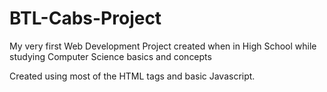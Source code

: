 # BTL-Cabs-Project
My very first Web Development Project created when in High School while studying Computer Science basics and concepts 

Created using most of the HTML tags and basic Javascript.

